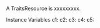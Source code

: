 A TraitsResource is xxxxxxxxx.Instance Variables	c1:		<Object>	c2:		<Object>	c3:		<Object>	c4:		<Object>	c5:		<Object>	c6:		<Object>	c7:		<Object>	c8:		<Object>	createdClassesAndTraits:		<Object>	dirty:		<Object>	t1:		<Object>	t2:		<Object>	t3:		<Object>	t4:		<Object>	t5:		<Object>	t6:		<Object>c1	- xxxxxc2	- xxxxxc3	- xxxxxc4	- xxxxxc5	- xxxxxc6	- xxxxxc7	- xxxxxc8	- xxxxxcreatedClassesAndTraits	- xxxxxdirty	- xxxxxt1	- xxxxxt2	- xxxxxt3	- xxxxxt4	- xxxxxt5	- xxxxxt6	- xxxxx